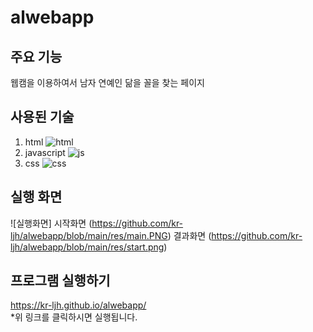 # alwebapp
## 주요 기능
웹캠을 이용하여서 남자 연예인 닮을 꼴을 찾는 페이지
## 사용된 기술
  1. html
 ![html](https://img.shields.io/badge/HTML-239120?style=for-the-badge&logo=html5&logoColor=white)
  2. javascript
![js](https://img.shields.io/badge/JavaScript-F7DF1E?style=for-the-badge&logo=JavaScript&logoColor=white)
  3. css
![css](https://img.shields.io/badge/CSS-239120?&style=for-the-badge&logo=css3&logoColor=white)

## 실행 화면 
![실행화면]
  시작화면
(https://github.com/kr-ljh/alwebapp/blob/main/res/main.PNG)
  결과화면
(https://github.com/kr-ljh/alwebapp/blob/main/res/start.png)


## 프로그램 실행하기 
 https://kr-ljh.github.io/alwebapp/
<br> *위 링크를 클릭하시면 실행됩니다. 
